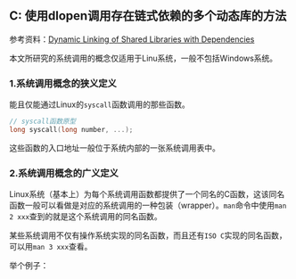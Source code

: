 ## C: 使用dlopen调用存在链式依赖的多个动态库的方法

参考资料：[Dynamic Linking of Shared Libraries with Dependencies](https://stackoverflow.com/questions/26619897/dynamic-linking-of-shared-libraries-with-dependencies)

本文所研究的系统调用的概念仅适用于Linu系统，一般不包括Windows系统。

### 1.系统调用概念的狭义定义

能且仅能通过Linux的`syscall`函数调用的那些函数。

```c
// syscall函数原型
long syscall(long number, ...);
```

这些函数的入口地址一般位于系统内部的一张系统调用表中。

### 2.系统调用概念的广义定义

Linux系统（基本上）为每个系统调用函数都提供了一个同名的C函数，这该同名函数一般可以看做是对应的系统调用的一种包装（wrapper）。`man`命令中使用`man 2 xxx`查到的就是这个系统调用的同名函数。

某些系统调用不仅有操作系统实现的同名函数，而且还有`ISO C`实现的同名函数，可以用`man 3 xxx`查看。

举个例子：

